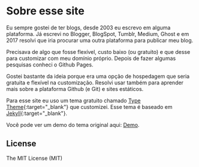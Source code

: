 # Sobre esse site

Eu sempre gostei de ter blogs, desde 2003 eu escrevo em alguma plataforma. Já escrevi no Blogger, BlogSpot, Tumblr, Medium, Ghost e em 2017 resolvi que iria procurar uma outra plataforma para publicar meu blog.

Precisava de algo que fosse flexível, custo baixo (ou gratuito) e que desse para customizar com meu domínio próprio. Depois de fazer algumas pesquisas conheci o Github Pages.

Gostei bastante da ideia porque era uma opção de hospedagem que seria gratuita e flexível na customização. Resolvi usar também para aprender mais sobre a plataforma Github (e Git) e sites estáticos.

Para esse site eu uso um tema gratuito chamado [Type Theme](https://rohanchandra.github.io/project/type/){:target="_blank"} que customizei. Esse tema é baseado em [Jekyll](http://jekyllrb.com){:target="_blank"}.

Você pode ver um demo do tema original aqui: [Demo](https://rohanchandra.github.io/type-theme/).

## License
The MIT License (MIT)
